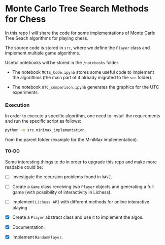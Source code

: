 # Monte Carlo Tree Search Methods for Chess

In this repo I will share the code for some implementations of Monte Carlo Tree Seach algorithms for playing chess.

The source code is stored in `src`, where we define the `Player` class and implement multiple game algorithms.

Useful notebooks will be stored in the `/notebooks` folder:
- The notebook `MCTS_Code.ipynb` stores some useful code to implement the algorithms (the main part of it already migrated to the `src` folder).

- The notebook `UTC_comparison.ipynb` generates the graphics for the UTC experiments.

### Execution

In order to execute a specific algorithm, one need to install the requirements and run the specific script as follows:

```bash
python -m src.minimax_implementation
````

from the parent folder (example for the MiniMax implementation).


#### TO-DO

Some interesting things to do in order to upgrade this repo and make more readable could be:


- [ ] Investigate the recursion problems found in `RAVE`.

- [ ] Create a `Game` class receiving two `Player` objects and generating a full game (with possibility of interactivity in Lichess).

- [ ] Implement `Lichess API` with different methods for online interactive playing.

- [X] Create a `Player` abstract class and use it to implement the algos.

- [X] Documentation.

- [X] Implement `RandomPlayer`.
